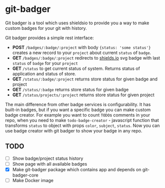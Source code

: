 # git-badger

Git badger is a tool which uses shieldsio to provide you a way to make custom badges for your git with history.

Git badger provides a simple rest interface:
* **POST** `/badges/:badge/:project` with body `{status: 'some status'}` creates a new record to your `project` about current `status` of `badge`.
* **GET** `/badges/:badge/:project` redirects to [shields.io](https://shields.io) svg badge with last `status` of `badge` for your `project`
* **GET** `/status` to get current status of system. Returns status of application and status of store.
* **GET** `/status/:badge/:project` returns store status for given badge and project
* **GET** `/status/:badge` returns store status for given badge
* **GET** `/status/projects/:project` returns store status for given project

The main difference from other badge services is configurability. It has built-in badges, but if you want a specific badge you can make custom badge creator. For example you want to count `TODO`s comments in your repo, when you need to make `todo-badge-creator` - javascript function that transforms `status` to object with props `color`, `subject`, `status`. Now you can use badge creator with git badger to show your badge in any repo.

## TODO

- [ ] Show badge/project status history
- [ ] Show page with all available badges
- [x] Make git-badger package which contains app and depends on git-badger-core
- [ ] Make Docker image
